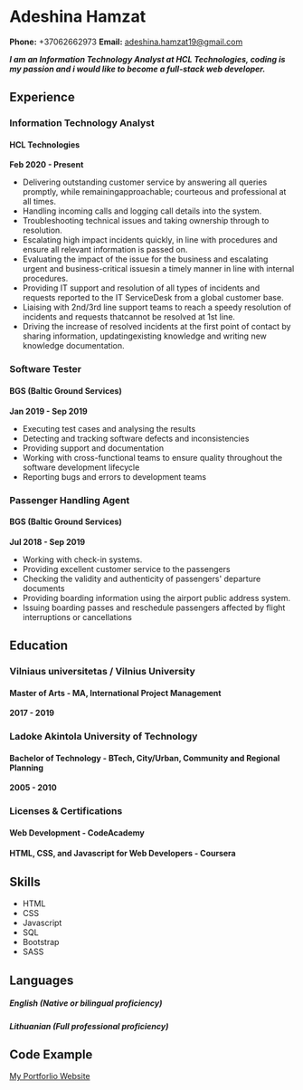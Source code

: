 # **Adeshina Hamzat**
**Phone:**  +37062662973
**Email:**  adeshina.hamzat19@gmail.com

**_I am an Information Technology Analyst at HCL Technologies, coding is my passion and i would like to become a full-stack web developer._**

## Experience
### Information Technology Analyst
#### HCL Technologies
**Feb 2020 - Present**
* Delivering outstanding customer service by answering all queries promptly, while remainingapproachable; courteous and professional at all times.
* Handling incoming calls and logging call details into the system.
* Troubleshooting technical issues and taking ownership through to resolution.
* Escalating high impact incidents quickly, in line with procedures and ensure all relevant information is passed on.
* Evaluating the impact of the issue for the business and escalating urgent and business-critical issuesin a timely manner in line with internal procedures.
* Providing IT support and resolution of all types of incidents and requests reported to the IT ServiceDesk from a global customer base.
* Liaising with 2nd/3rd line support teams to reach a speedy resolution of incidents and requests thatcannot be resolved at 1st line.
* Driving the increase of resolved incidents at the first point of contact by sharing information, updatingexisting knowledge and writing new knowledge documentation.

### Software Tester
#### BGS (Baltic Ground Services)
**Jan 2019 - Sep 2019**
* Executing test cases and analysing the results
* Detecting and tracking software defects and inconsistencies
* Providing support and documentation
* Working with cross-functional teams to ensure quality throughout the software development lifecycle
* Reporting bugs and errors to development teams

### Passenger Handling Agent
#### BGS (Baltic Ground Services)
**Jul 2018 - Sep 2019**
* Working with check-in systems.
* Providing excellent customer service to the passengers
* Checking the validity and authenticity of passengers' departure documents
* Providing boarding information using the airport public address system.
* Issuing boarding passes and reschedule passengers affected by flight interruptions or cancellations

## Education

### Vilniaus universitetas / Vilnius University
#### Master of Arts - MA, International Project Management
**2017 - 2019**

### Ladoke Akintola University of Technology
#### Bachelor of Technology - BTech, City/Urban, Community and Regional Planning
**2005 - 2010**

### Licenses & Certifications

#### Web Development - CodeAcademy

#### HTML, CSS, and Javascript for Web Developers - Coursera


## Skills
* HTML
* CSS
* Javascript
* SQL
* Bootstrap
* SASS


## Languages
##### **English** (_Native or bilingual proficiency_)
##### **Lithuanian** (_Full professional proficiency_)

## Code Example
[My Portforlio Website](https://nwx9bn0su6prwrtrspzdca-on.drv.tw/Simple%20Portfolio%20New/)

